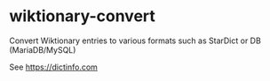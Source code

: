 # wiktionary-convert
Convert Wiktionary entries to various formats such as StarDict or DB (MariaDB/MySQL)

See https://dictinfo.com
